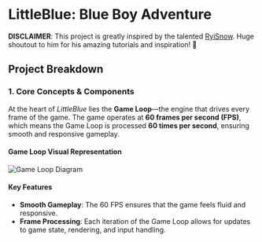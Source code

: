# LittleBlue: Blue Boy Adventure

**DISCLAIMER**: This project is greatly inspired by the talented [RyiSnow](https://www.youtube.com/@RyiSnow). Huge shoutout to him for his amazing tutorials and inspiration! 🎉

## Project Breakdown
### 1. Core Concepts & Components
At the heart of *LittleBlue* lies the **Game Loop**—the engine that drives every frame of the game. The game operates at **60 frames per second (FPS)**, which means the Game Loop is processed **60 times per second**, ensuring smooth and responsive gameplay.
#### Game Loop Visual Representation
![Game Loop Diagram](https://github.com/user-attachments/assets/d817e74e-e574-4f97-8f25-80c5598dcec3)
#### Key Features
- **Smooth Gameplay**: The 60 FPS ensures that the game feels fluid and responsive.
- **Frame Processing**: Each iteration of the Game Loop allows for updates to game state, rendering, and input handling.
